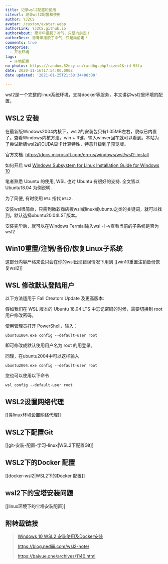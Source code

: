 ```yaml
---
title: 记录wsl2配置和使用
siteurl: 记录wsl2配置和使用
author: YJ2CS
avatar: /custom/avatar.webp
authorLink: YJ2CS.github.io
authorAbout: 愿青年摆脱了冷气，只是向前走！
authorDesc: 愿青年摆脱了冷气，只是向前走！
comments: true
categories:
  - 开发环境
tags:
  - 环境配置
no-photos: https://random.52ecy.cn/randbg.php?size=1&rid-93fa
date: 2020-11-16T17:54:00.000Z
date updated: '2021-01-25T21:58:34+08:00'

---
```


wsl2是一个完整的linux系统环境，支持docker等服务，本文讲讲wsl2里环境的配置。

## WSL2 安装

在最新版Windows2004内核下，wsl2的安装包只有1.05MB左右，貌似已内置了。查看Windows内核方法，win + R键，输入winver回车就可以看到。本站为了尝试新版wsl2的CUDA显卡计算特性，特意升级到了预览版。

官方文档. <https://docs.microsoft.com/en-us/windows/wsl/wsl2-install>

如何开启 wsl [Windows Subsystem for Linux Installation Guide for Windows 10](https://link.zhihu.com/?target=https%3A//docs.microsoft.com/en-us/windows/wsl/install-win10)

笔者熟悉 Ubuntu 的使用, WSL 也对 Ubuntu 有很好的支持. 全文皆以 Ubuntu18.04 为例说明.

为了简便, 有时使用 `WSL` 指代 `WSL2` .

安装wsl很简单，只需到微软商店搜wsl或linux或ubuntu之类的关键词，就可以找到。默认选择ubuntu20.04LST版本。

安装完毕后，就可以在Windows Termial输入wsl -l -v查看当前的子系统是否为wsl2

## Win10重置/注销/备份/恢复Linux子系统

这部分内容严格来说只会在你的wsl出现错误情况下用到
[[win10重置注销备份恢复wsl2]]

## WSL 修改默认登陆用户

以下方法适用于 Fall Creators Update 及更高版本:

假如我们在 WSL 版本的 Ubuntu 18.04 LTS 中忘记密码的时候，需要切换到 root 用户修改密码。

使用管理员打开 PowerShell，输入：

```shell
ubuntu1804.exe config --default-user root
```

即可修改成默认使用用户名为 root 的用登录。

同理，在ubuntu2004中可以这样输入

```shell
ubuntu2004.exe config --default-user root
```

您也可以使用以下命令

```shell
wsl config --default-user root
```

## WSL2设置网络代理

[[类linux环境设置网络代理]]

## WSL2下配置Git

[[git-安装-配置-学习-linux|WSL2下配置Git]]

## WSL2下的Docker 配置

[[docker-wsl2|WSL2下的Docker 配置]]

## wsl2下的宝塔安装问题

[[linux环境下的宝塔安装配置]]

## 附转载链接

> [Windows 10 WSL2 安装使用及Docker安装](https://www.jiebaiyou.com/2020/06/05/Windows-10-WSL2-%E5%AE%89%E8%A3%85%E4%BD%BF%E7%94%A8%E5%8F%8ADocker%E5%AE%89%E8%A3%85/)
>
> <https://blog.nediiii.com/wsl2-note/>
>
> <https://baiyue.one/archives/1140.html>
